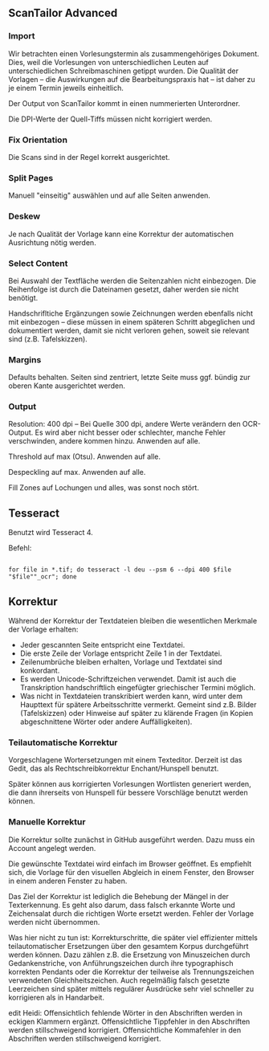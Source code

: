 

## ScanTailor Advanced

### Import

Wir betrachten einen Vorlesungstermin als zusammengehöriges Dokument. Dies, weil die Vorlesungen von unterschiedlichen Leuten auf unterschiedlichen Schreibmaschinen getippt wurden. Die Qualität der Vorlagen – die Auswirkungen auf die Bearbeitungspraxis hat – ist daher zu je einem Termin jeweils einheitlich.

Der Output von ScanTailor kommt in einen nummerierten Unterordner.

Die DPI-Werte der Quell-Tiffs müssen nicht korrigiert werden.

### Fix Orientation

Die Scans sind in der Regel korrekt ausgerichtet.

### Split Pages

Manuell "einseitig" auswählen und auf alle Seiten anwenden.

### Deskew

Je nach Qualität der Vorlage kann eine Korrektur der automatischen Ausrichtung nötig werden.

### Select Content

Bei Auswahl der Textfläche werden die Seitenzahlen nicht einbezogen. Die Reihenfolge ist durch die Dateinamen gesetzt, daher werden sie nicht benötigt.

Handschrifltiche Ergänzungen sowie Zeichnungen werden ebenfalls nicht mit einbezogen – diese müssen in einem späteren Schritt abgeglichen und dokumentiert werden, damit sie nicht verloren gehen, soweit sie relevant sind (z.B. Tafelskizzen).

### Margins

Defaults behalten. Seiten sind zentriert, letzte Seite muss ggf. bündig zur oberen Kante ausgerichtet werden.


### Output

Resolution: 400 dpi – Bei Quelle 300 dpi, andere Werte verändern den OCR-Output. Es wird aber nicht besser oder schlechter, manche Fehler verschwinden, andere kommen hinzu. Anwenden auf alle.

Threshold auf max (Otsu). Anwenden auf alle.

Despeckling auf max. Anwenden auf alle.

Fill Zones auf Lochungen und alles, was sonst noch stört.


## Tesseract

Benutzt wird Tesseract 4.

Befehl:

~~~

for file in *.tif; do tesseract -l deu --psm 6 --dpi 400 $file "$file""_ocr"; done

~~~


## Korrektur

Während der Korrektur der Textdateien bleiben die wesentlichen Merkmale der Vorlage erhalten:

* Jeder gescannten Seite entspricht eine Textdatei.
* Die erste Zeile der Vorlage entspricht Zeile 1 in der Textdatei.
* Zeilenumbrüche bleiben erhalten, Vorlage und Textdatei sind konkordant.
* Es werden Unicode-Schriftzeichen verwendet. Damit ist auch die Transkription handschriftlich eingefügter griechischer Termini möglich.
* Was nicht in Textdateien transkribiert werden kann, wird unter dem Haupttext für spätere Arbeitsschritte vermerkt. Gemeint sind z.B. Bilder (Tafelskizzen) oder Hinweise auf später zu klärende Fragen (in Kopien abgeschnittene Wörter oder andere Auffälligkeiten).


### Teilautomatische Korrektur

Vorgeschlagene Wortersetzungen mit einem Texteditor. Derzeit ist das Gedit, das als Rechtschreibkorrektur Enchant/Hunspell benutzt.

Später können aus korrigierten Vorlesungen Wortlisten generiert werden, die dann ihrerseits von Hunspell für bessere Vorschläge benutzt werden können.

###  Manuelle Korrektur

Die Korrektur sollte zunächst in GitHub ausgeführt werden. Dazu muss ein Account angelegt werden. 

Die gewünschte Textdatei wird einfach im Browser geöffnet. Es empfiehlt sich, die Vorlage für den visuellen Abgleich in einem Fenster, den Browser in einem anderen Fenster zu haben.

Das Ziel der Korrektur ist lediglich die Behebung der Mängel in der Texterkennung. Es geht also darum, dass falsch erkannte Worte und Zeichensalat durch die richtigen Worte ersetzt werden. Fehler der Vorlage werden nicht übernommen.

Was hier nicht zu tun ist: Korrekturschritte, die später viel effizienter mittels teilautomatischer Ersetzungen über den gesamtem Korpus durchgeführt werden können. Dazu zählen z.B. die Ersetzung von Minuszeichen durch Gedankenstriche, von Anführungszeichen durch ihre typographisch korrekten Pendants oder die Korrektur der teilweise als Trennungszeichen verwendeten Gleichheitszeichen. Auch regelmäßig falsch gesetzte Leerzeichen sind später mittels regulärer Ausdrücke sehr viel schneller zu korrigieren als in Handarbeit.

edit Heidi:
Offensichtlich fehlende Wörter in den Abschriften werden in eckigen Klammern ergänzt. 
Offensichtliche Tippfehler in den Abschriften werden stillschweigend korrigiert.
Offensichtliche Kommafehler in den Abschriften werden stillschweigend korrigiert.






